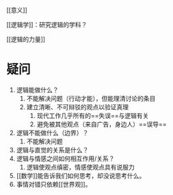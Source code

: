 [[意义]] 

[[逻辑学]]：研究逻辑的学科？

[[逻辑的力量]] 

# 疑问
1. 逻辑能做什么？
	1. 不能解决问题（行动才能），但能理清讨论的条目
	2. 建立清晰、不可辩驳的观点以验证真理
		1. 现代工作几乎所有的==失误==与逻辑有关
		2. 避免被其他观点（来自广告，身边人）==误导== 
2. 逻辑不能做什么（边界）？
	1. 不能解决问题
3. 逻辑与直觉的关系是什么？
4. 逻辑与情感之间如何相互作用/关系？
	1. 逻辑使观点缜密，情感使观点具有说服力
5. [[数学]]能告诉我们如何思考，却没说思考什么。
6. 事情对错只依赖[[世界观]]。